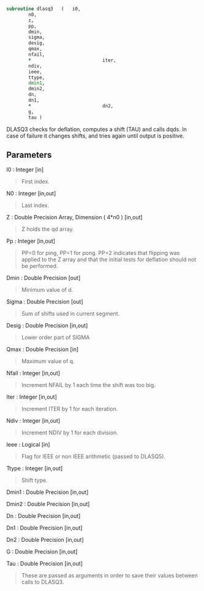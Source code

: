 ```fortran
subroutine dlasq3	(	i0,
		n0,
		z,
		pp,
		dmin,
		sigma,
		desig,
		qmax,
		nfail,
		*                          iter,
		ndiv,
		ieee,
		ttype,
		dmin1,
		dmin2,
		dn,
		dn1,
		*                          dn2,
		g,
		tau )
```

 DLASQ3 checks for deflation, computes a shift (TAU) and calls dqds.
 In case of failure it changes shifts, and tries again until output
 is positive.

## Parameters
I0 : Integer [in]
> First index.

N0 : Integer [in,out]
> Last index.

Z : Double Precision Array, Dimension ( 4*n0 ) [in,out]
> Z holds the qd array.

Pp : Integer [in,out]
> PP=0 for ping, PP=1 for pong.
> PP=2 indicates that flipping was applied to the Z array
> and that the initial tests for deflation should not be
> performed.

Dmin : Double Precision [out]
> Minimum value of d.

Sigma : Double Precision [out]
> Sum of shifts used in current segment.

Desig : Double Precision [in,out]
> Lower order part of SIGMA

Qmax : Double Precision [in]
> Maximum value of q.

Nfail : Integer [in,out]
> Increment NFAIL by 1 each time the shift was too big.

Iter : Integer [in,out]
> Increment ITER by 1 for each iteration.

Ndiv : Integer [in,out]
> Increment NDIV by 1 for each division.

Ieee : Logical [in]
> Flag for IEEE or non IEEE arithmetic (passed to DLASQ5).

Ttype : Integer [in,out]
> Shift type.

Dmin1 : Double Precision [in,out]

Dmin2 : Double Precision [in,out]

Dn : Double Precision [in,out]

Dn1 : Double Precision [in,out]

Dn2 : Double Precision [in,out]

G : Double Precision [in,out]

Tau : Double Precision [in,out]
> These are passed as arguments in order to save their values
> between calls to DLASQ3.

